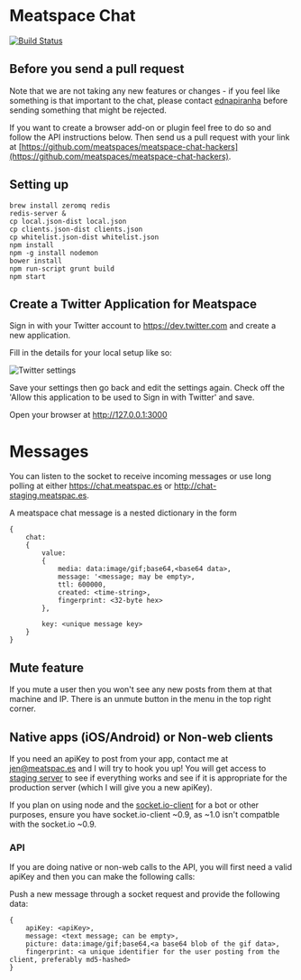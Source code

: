# Meatspace Chat
[![Build Status](https://travis-ci.org/meatspaces/meatspace-chat.png)](https://travis-ci.org/meatspaces/meatspace-chat)

## Before you send a pull request

Note that we are not taking any new features or changes - if you feel like something is that important to the chat, please contact [ednapiranha](http://twitter.com/ednapiranha) before sending something that might be rejected.

If you want to create a browser add-on or plugin feel free to do so and follow the API instructions below. Then send us a pull request with your link at [https://github.com/meatspaces/meatspace-chat-hackers](https://github.com/meatspaces/meatspace-chat-hackers).

## Setting up
    brew install zeromq redis
    redis-server &
    cp local.json-dist local.json
    cp clients.json-dist clients.json
    cp whitelist.json-dist whitelist.json
    npm install
    npm -g install nodemon
    bower install
    npm run-script grunt build
    npm start

## Create a Twitter Application for Meatspace

Sign in with your Twitter account to https://dev.twitter.com and create a new application.

Fill in the details for your local setup like so:

![Twitter settings](http://cl.ly/U9t7/Create_an_application___Twitter_Application_Management.png)

Save your settings then go back and edit the settings again. Check off the 'Allow this application to be used to Sign in with Twitter' and save.

Open your browser at http://127.0.0.1:3000

# Messages

You can listen to the socket to receive incoming messages or use long polling at either https://chat.meatspac.es or http://chat-staging.meatspac.es.

A meatspace chat message is a nested dictionary in the form

    {
        chat:
        {
            value:
            {
                media: data:image/gif;base64,<base64 data>,
                message: '<message; may be empty>,
                ttl: 600000,
                created: <time-string>,
                fingerprint: <32-byte hex>
            },

            key: <unique message key>
        }
    }

## Mute feature

If you mute a user then you won't see any new posts from them at that machine and IP. There is an unmute button in the menu in the top right corner.

## Native apps (iOS/Android) or Non-web clients

If you need an apiKey to post from your app, contact me at jen@meatspac.es and I will try to hook you up! You will get access to [staging server](http://chat-staging.meatspac.es) to see if everything works and see if it is appropriate for the production server (which I will give you a new apiKey).

If you plan on using node and the [socket.io-client](https://www.npmjs.org/package/socket.io-client) for a bot or other purposes, ensure you have socket.io-client ~0.9, as ~1.0 isn't compatble with the socket.io ~0.9.
### API

If you are doing native or non-web calls to the API, you will first need a valid apiKey and then you can make the following calls:

Push a new message through a socket request and provide the following data:

    {
        apiKey: <apiKey>,
        message: <text message; can be empty>,
        picture: data:image/gif;base64,<a base64 blob of the gif data>,
        fingerprint: <a unique identifier for the user posting from the client, preferably md5-hashed>
    }


